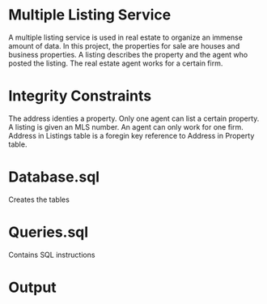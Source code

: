 # Multiple Listing Service 
A multiple listing service is used in real estate to organize an immense amount of data.
In this project, the properties for sale are houses and business properties. A listing 
describes the property and the agent who posted the listing. The real estate agent works
for a certain firm.

# Integrity Constraints
The address identies a property. Only one agent can list a certain property.
A listing is given an MLS number. An agent can only work for one firm.
Address in Listings table is a foregin key reference to Address in Property table.

# Database.sql
Creates the tables 

# Queries.sql
Contains SQL instructions

# Output
